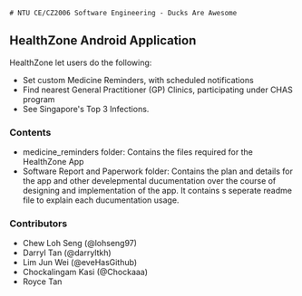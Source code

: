     # NTU CE/CZ2006 Software Engineering - Ducks Are Awesome

## HealthZone Android Application

HealthZone let users do the following:
- Set custom Medicine Reminders, with scheduled notifications
- Find nearest General Practitioner (GP) Clinics, participating under CHAS program
- See Singapore's Top 3 Infections.

### Contents
- medicine_reminders folder: Contains the files required for the HealthZone App
- Software Report and Paperwork folder: Contains the plan and details for the app and other develepmental ducumentation over the course of designing and implementation of the app. It contains s seperate readme file to explain each ducumentation usage.

### Contributors
- Chew Loh Seng (@lohseng97)
- Darryl Tan (@darryltkh)
- Lim Jun Wei (@eveHasGithub)
- Chockalingam Kasi (@Chockaaa)
- Royce Tan
